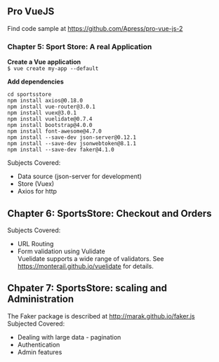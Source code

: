 ## Pro VueJS
Find code sample at https://github.com/Apress/pro-vue-js-2  
### Chapter 5: Sport Store: A real Application
__Create a Vue application__  
`$ vue create my-app --default`  

__Add dependencies__  
```
cd sportsstore
npm install axios@0.18.0
npm install vue-router@3.0.1
npm install vuex@3.0.1
npm install vuelidate@0.7.4
npm install bootstrap@4.0.0
npm install font-awesome@4.7.0
npm install --save-dev json-server@0.12.1
npm install --save-dev jsonwebtoken@8.1.1
npm install --save-dev faker@4.1.0
```
Subjects Covered:  
* Data source (json-server for development)  
* Store (Vuex)  
* Axios for http  


## Chapter 6: SportsStore: Checkout and Orders    
Subjects Covered:  
* URL Routing  
* Form validation using Vulidate  
Vuelidate supports a wide range of validators. See https://monterail.github.io/vuelidate for details.

## Chpater 7: SportsStore: scaling and Administration  
The Faker package is described at http://marak.github.io/faker.js  
Subjected Covered:  
* Dealing with large data - pagination
* Authentication
* Admin features
